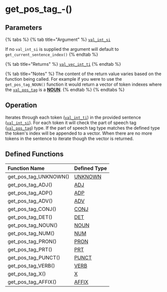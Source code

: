 # get\_pos\_tag\_-\(\)

## Parameters

{% tabs %}
{% tab title="Argument" %}
[`val_int_si`](../../variable-types/val_int_si.md)

If no `val_int_si` is supplied the argument will default to `get_current_sentence_index()`
{% endtab %}

{% tab title="Returns" %}
[`val_vec_int_ti`](../../variable-types/val_vec_int_ti.md)
{% endtab %}

{% tab title="Notes" %}
The content of the return value varies based on the function being called. For example if you were to use the `get_pos_tag_NOUN()` function it would return a vector of token indexes where the [`val_pos_tag`](../../variable-types/val_pos_tag.md) is a [**NOUN**](../../../definitions/parts-of-speech/noun.md).
{% endtab %}
{% endtabs %}

## Operation

Iterates through each token \([`val_int_ti`](https://docs.hyvebrain.com/~/drafts/-LUwZHJukv0KMhgvdvUK/primary/hyvebrain-functions/variable-types/val_int_ti)\) in the provided sentence \([`val_int_si`](https://docs.hyvebrain.com/~/drafts/-LUwZHJukv0KMhgvdvUK/primary/hyvebrain-functions/variable-types/val_int_si)\). For each token it will check the part of speech tag \([`val_pos_tag`](https://docs.hyvebrain.com/~/drafts/-LUwZHJukv0KMhgvdvUK/primary/hyvebrain-functions/variable-types/val_pos_tag)\) type. If the part of speech tag type matches the defined type the token's index will be appended to a vector. When there are no more tokens in the sentence to iterate though the vector is returned.

## Defined Functions

| Function Name | Defined Type |
| :--- | :--- |
| get\_pos\_tag\_UNKNOWN\(\) | [UNKNOWN](../../../definitions/parts-of-speech/unknown.md) |
| get\_pos\_tag\_ADJ\(\) | [ADJ](../../../definitions/parts-of-speech/adj.md) |
| get\_pos\_tag\_ADP\(\) | [ADP](../../../definitions/parts-of-speech/adp.md) |
| get\_pos\_tag\_ADV\(\) | [ADV](../../../definitions/parts-of-speech/adv.md) |
| get\_pos\_tag\_CONJ\(\) | [CONJ](../../../definitions/parts-of-speech/conj.md) |
| get\_pos\_tag\_DET\(\) | [DET](../../../definitions/parts-of-speech/det.md) |
| get\_pos\_tag\_NOUN\(\) | [NOUN](../../../definitions/parts-of-speech/noun.md) |
| get\_pos\_tag\_NUM\(\) | [NUM](../../../definitions/parts-of-speech/num.md) |
| get\_pos\_tag\_PRON\(\) | [PRON](../../../definitions/parts-of-speech/pron.md) |
| get\_pos\_tag\_PRT\(\) | [PRT](../../../definitions/parts-of-speech/prt.md) |
| get\_pos\_tag\_PUNCT\(\) | [PUNCT](../../../definitions/parts-of-speech/punct.md) |
| get\_pos\_tag\_VERB\(\) | [VERB](../../../definitions/parts-of-speech/verb.md) |
| get\_pos\_tag\_X\(\) | [X](../../../definitions/parts-of-speech/x.md) |
| get\_pos\_tag\_AFFIX\(\) | [AFFIX](../../../definitions/parts-of-speech/affix.md) |

